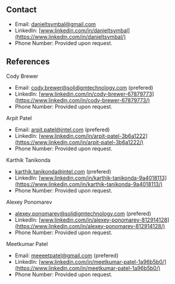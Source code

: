 ## Contact


- Email: danieltsymbal@gmail.com
- LinkedIn: [www.linkedin.com/in/danieltsymbal](https://www.linkedin.com/in/danieltsymbal/)
- Phone Number: Provided upon request.


## References


Cody Brewer


- Email: cody.brewer@solidigmtechnology.com (prefered)
- LinkedIn: [www.linkedin.com/in/cody-brewer-67879773](https://www.linkedin.com/in/cody-brewer-67879773/)
- Phone Number: Provided upon request.


Arpit Patel


- Email: arpit.patel@intel.com (prefered)
- LinkedIn: [www.linkedin.com/in/arpit-patel-3b6a1222](https://www.linkedin.com/in/arpit-patel-3b6a1222/)
- Phone Number: Provided upon request.


Karthik Tanikonda


- karthik.tanikonda@intel.com (prefered)
- LinkedIn: [www.linkedin.com/in/karthik-tanikonda-9a4018113](https://www.linkedin.com/in/karthik-tanikonda-9a4018113/)
- Phone Number: Provided upon request.


Alexey Ponomarev


- alexey.ponomarev@solidigmtechnology.com (prefered)
- LinkedIn: [www.linkedin.com/in/alexey-ponomarev-812914128](https://www.linkedin.com/in/alexey-ponomarev-812914128/)
- Phone Number: Provided upon request.


Meetkumar Patel


- Email: meeeetpatel@gmail.com (prefered)
- LinkedIn: [www.linkedin.com/in/meetkumar-patel-1a96b5b0/](https://www.linkedin.com/in/meetkumar-patel-1a96b5b0/)
- Phone Number: Provided upon request.